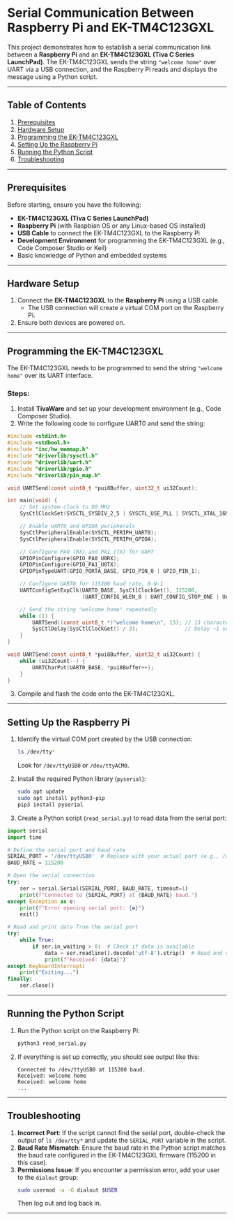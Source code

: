 
# Serial Communication Between Raspberry Pi and EK-TM4C123GXL

This project demonstrates how to establish a serial communication link between a **Raspberry Pi** and an **EK-TM4C123GXL (Tiva C Series LaunchPad)**. The EK-TM4C123GXL sends the string `"welcome home"` over UART via a USB connection, and the Raspberry Pi reads and displays the message using a Python script.

---

## Table of Contents
1. [Prerequisites](#prerequisites)
2. [Hardware Setup](#hardware-setup)
3. [Programming the EK-TM4C123GXL](#programming-the-ek-tm4c123gxl)
4. [Setting Up the Raspberry Pi](#setting-up-the-raspberry-pi)
5. [Running the Python Script](#running-the-python-script)
6. [Troubleshooting](#troubleshooting)

---

## Prerequisites
Before starting, ensure you have the following:
- **EK-TM4C123GXL (Tiva C Series LaunchPad)**
- **Raspberry Pi** (with Raspbian OS or any Linux-based OS installed)
- **USB Cable** to connect the EK-TM4C123GXL to the Raspberry Pi
- **Development Environment** for programming the EK-TM4C123GXL (e.g., Code Composer Studio or Keil)
- Basic knowledge of Python and embedded systems

---

## Hardware Setup
1. Connect the **EK-TM4C123GXL** to the **Raspberry Pi** using a USB cable.
   - The USB connection will create a virtual COM port on the Raspberry Pi.
2. Ensure both devices are powered on.

---

## Programming the EK-TM4C123GXL
The EK-TM4C123GXL needs to be programmed to send the string `"welcome home"` over its UART interface.

### Steps:
1. Install **TivaWare** and set up your development environment (e.g., Code Composer Studio).
2. Write the following code to configure UART0 and send the string:

```c
#include <stdint.h>
#include <stdbool.h>
#include "inc/hw_memmap.h"
#include "driverlib/sysctl.h"
#include "driverlib/uart.h"
#include "driverlib/gpio.h"
#include "driverlib/pin_map.h"

void UARTSend(const uint8_t *pui8Buffer, uint32_t ui32Count);

int main(void) {
    // Set system clock to 80 MHz
    SysCtlClockSet(SYSCTL_SYSDIV_2_5 | SYSCTL_USE_PLL | SYSCTL_XTAL_16MHZ | SYSCTL_OSC_MAIN);

    // Enable UART0 and GPIOA peripherals
    SysCtlPeripheralEnable(SYSCTL_PERIPH_UART0);
    SysCtlPeripheralEnable(SYSCTL_PERIPH_GPIOA);

    // Configure PA0 (RX) and PA1 (TX) for UART
    GPIOPinConfigure(GPIO_PA0_U0RX);
    GPIOPinConfigure(GPIO_PA1_U0TX);
    GPIOPinTypeUART(GPIO_PORTA_BASE, GPIO_PIN_0 | GPIO_PIN_1);

    // Configure UART0 for 115200 baud rate, 8-N-1
    UARTConfigSetExpClk(UART0_BASE, SysCtlClockGet(), 115200,
                        (UART_CONFIG_WLEN_8 | UART_CONFIG_STOP_ONE | UART_CONFIG_PAR_NONE));

    // Send the string "welcome home" repeatedly
    while (1) {
        UARTSend((const uint8_t *)"welcome home\n", 13); // 13 characters including newline
        SysCtlDelay(SysCtlClockGet() / 3);               // Delay ~1 second
    }
}

void UARTSend(const uint8_t *pui8Buffer, uint32_t ui32Count) {
    while (ui32Count--) {
        UARTCharPut(UART0_BASE, *pui8Buffer++);
    }
}
```

3. Compile and flash the code onto the EK-TM4C123GXL.

---

## Setting Up the Raspberry Pi
1. Identify the virtual COM port created by the USB connection:
   ```bash
   ls /dev/tty*
   ```
   Look for `/dev/ttyUSB0` or `/dev/ttyACM0`.

2. Install the required Python library (`pyserial`):
   ```bash
   sudo apt update
   sudo apt install python3-pip
   pip3 install pyserial
   ```

3. Create a Python script (`read_serial.py`) to read data from the serial port:

```python
import serial
import time

# Define the serial port and baud rate
SERIAL_PORT = '/dev/ttyUSB0'  # Replace with your actual port (e.g., /dev/ttyACM0)
BAUD_RATE = 115200

# Open the serial connection
try:
    ser = serial.Serial(SERIAL_PORT, BAUD_RATE, timeout=1)
    print(f"Connected to {SERIAL_PORT} at {BAUD_RATE} baud.")
except Exception as e:
    print(f"Error opening serial port: {e}")
    exit()

# Read and print data from the serial port
try:
    while True:
        if ser.in_waiting > 0:  # Check if data is available
            data = ser.readline().decode('utf-8').strip()  # Read and decode the data
            print(f"Received: {data}")
except KeyboardInterrupt:
    print("Exiting...")
finally:
    ser.close()
```

---

## Running the Python Script
1. Run the Python script on the Raspberry Pi:
   ```bash
   python3 read_serial.py
   ```

2. If everything is set up correctly, you should see output like this:
   ```
   Connected to /dev/ttyUSB0 at 115200 baud.
   Received: welcome home
   Received: welcome home
   ...
   ```

---

## Troubleshooting
1. **Incorrect Port**: If the script cannot find the serial port, double-check the output of `ls /dev/tty*` and update the `SERIAL_PORT` variable in the script.
2. **Baud Rate Mismatch**: Ensure the baud rate in the Python script matches the baud rate configured in the EK-TM4C123GXL firmware (115200 in this case).
3. **Permissions Issue**: If you encounter a permission error, add your user to the `dialout` group:
   ```bash
   sudo usermod -a -G dialout $USER
   ```
   Then log out and log back in.

---
